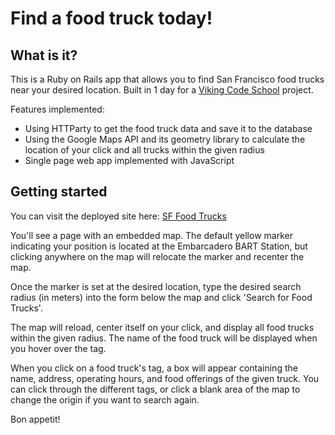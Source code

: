 Find a food truck today!
========================

What is it?
-----------

This is a Ruby on Rails app that allows you to find San Francisco food trucks near your desired location. Built in 1 day for a [Viking Code School](http://www.vikingcodeschool.com/) project.

Features implemented:

* Using HTTParty to get the food truck data and save it to the database
* Using the Google Maps API and its geometry library to calculate the location of your click and all trucks within the given radius
* Single page web app implemented with JavaScript

Getting started
---------------
You can visit the deployed site here: [SF Food Trucks](https://kelsey-food-trucks.herokuapp.com/)

You'll see a page with an embedded map. The default yellow marker indicating your position is located at the Embarcadero BART Station, but clicking anywhere on the map will relocate the marker and recenter the map.

Once the marker is set at the desired location, type the desired search radius (in meters) into the form below the map and click 'Search for Food Trucks'.

The map will reload, center itself on your click, and display all food trucks within the given radius. The name of the food truck will be displayed when you hover over the tag.

When you click on a food truck's tag, a box will appear containing the name, address, operating hours, and food offerings of the given truck. You can click through the different tags, or click a blank area of the map to change the origin if you want to search again.

Bon appetit!